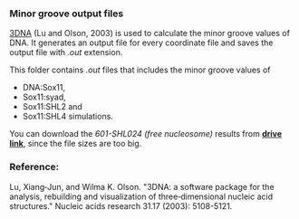 ### Minor groove output files

[3DNA](https://x3dna.org/) (Lu and Olson, 2003) is used to calculate the minor groove values of DNA. It generates an output file for every coordinate file and saves the output file with _.out_ extension.

This folder contains _.out_ files that includes the minor groove values of 

- DNA:Sox11, 
- Sox11:syad, 
- Sox11:SHL2 and 
- Sox11:SHL4 simulations. 

You can download the _601-SHL024 (free nucleosome)_ results from **[drive link](https://drive.google.com/drive/u/0/folders/1canqSOeYk0DvIXGPGSaQWv3pSQD0MveV)**, since the file sizes are too big.

### Reference:
Lu, Xiang‐Jun, and Wilma K. Olson. "3DNA: a software package for the analysis, rebuilding and visualization of three‐dimensional nucleic acid structures." Nucleic acids research 31.17 (2003): 5108-5121.
